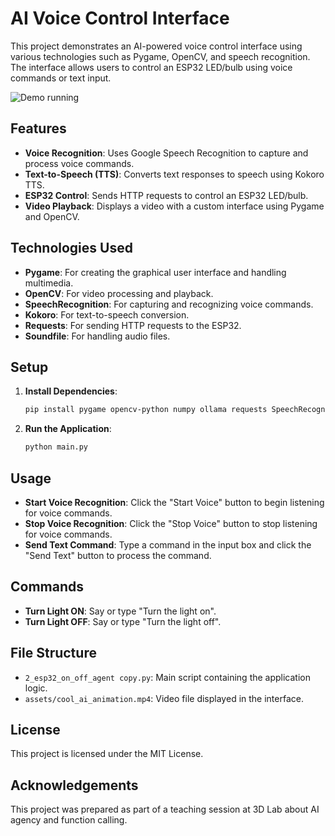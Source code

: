 # AI Voice Control Interface

This project demonstrates an AI-powered voice control interface using various technologies such as Pygame, OpenCV, and speech recognition. The interface allows users to control an ESP32 LED/bulb using voice commands or text input.

![Demo running](https://github.com/benny-png/3D_LAB_AI_Training/blob/main/assets/Screencast-from-2025-01-31-14-44-19.gif)

## Features

- **Voice Recognition**: Uses Google Speech Recognition to capture and process voice commands.
- **Text-to-Speech (TTS)**: Converts text responses to speech using Kokoro TTS.
- **ESP32 Control**: Sends HTTP requests to control an ESP32 LED/bulb.
- **Video Playback**: Displays a video with a custom interface using Pygame and OpenCV.

## Technologies Used

- **Pygame**: For creating the graphical user interface and handling multimedia.
- **OpenCV**: For video processing and playback.
- **SpeechRecognition**: For capturing and recognizing voice commands.
- **Kokoro**: For text-to-speech conversion.
- **Requests**: For sending HTTP requests to the ESP32.
- **Soundfile**: For handling audio files.

## Setup

1. **Install Dependencies**:
    ```bash
    pip install pygame opencv-python numpy ollama requests SpeechRecognition kokoro soundfile
    ```

2. **Run the Application**:
    ```bash
    python main.py
    ```

## Usage

- **Start Voice Recognition**: Click the "Start Voice" button to begin listening for voice commands.
- **Stop Voice Recognition**: Click the "Stop Voice" button to stop listening for voice commands.
- **Send Text Command**: Type a command in the input box and click the "Send Text" button to process the command.

## Commands

- **Turn Light ON**: Say or type "Turn the light on".
- **Turn Light OFF**: Say or type "Turn the light off".

## File Structure

- `2_esp32_on_off_agent copy.py`: Main script containing the application logic.
- `assets/cool_ai_animation.mp4`: Video file displayed in the interface.

## License

This project is licensed under the MIT License.

## Acknowledgements

This project was prepared as part of a teaching session at 3D Lab about AI agency and function calling.
